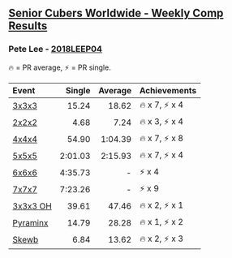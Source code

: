 <style>table {white-space: nowrap;}</style>

## [Senior Cubers Worldwide - Weekly Comp Results](/scw-comp/results/)
### Pete Lee - [2018LEEP04](https://www.worldcubeassociation.org/persons/2018LEEP04)

<span style="white-space: nowrap;">🔥 = PR average</span>, <span style="white-space: nowrap;">⚡ = PR single</span>.

| Event | Single | Average | Achievements|
| :-- | --: | --: | :-- |
| [3x3x3](333.md) | 15.24 | 18.62 | 🔥 x 7, ⚡ x 4 |
| [2x2x2](222.md) | 4.68 | 7.24 | 🔥 x 3, ⚡ x 4 |
| [4x4x4](444.md) | 54.90 | 1:04.39 | 🔥 x 7, ⚡ x 8 |
| [5x5x5](555.md) | 2:01.03 | 2:15.93 | 🔥 x 7, ⚡ x 4 |
| [6x6x6](666.md) | 4:35.73 | - | ⚡ x 4 |
| [7x7x7](777.md) | 7:23.26 | - | ⚡ x 9 |
| [3x3x3 OH](333oh.md) | 39.61 | 47.46 | 🔥 x 2, ⚡ x 1 |
| [Pyraminx](pyram.md) | 14.79 | 28.28 | 🔥 x 1, ⚡ x 2 |
| [Skewb](skewb.md) | 6.84 | 13.62 | 🔥 x 2, ⚡ x 3 |

<!-- Global site tag (gtag.js) - Google Analytics -->
<script async src="https://www.googletagmanager.com/gtag/js?id=UA-86348435-3"></script>
<script>window.dataLayer = window.dataLayer || []; function gtag() {dataLayer.push(arguments);} gtag('js', new Date()); gtag('config', 'UA-86348435-3');</script>
